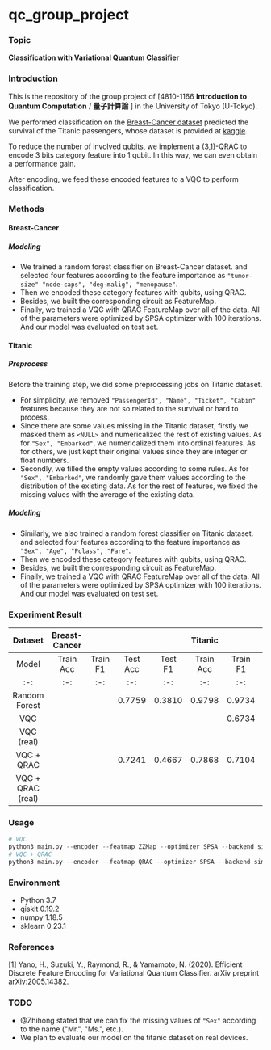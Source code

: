# qc_group_project
### Topic
**Classification with Variational Quantum Classifier**
### Introduction
This is the repository of the group project of \[4810-1166 **Introduction to Quantum Computation** / **量子計算論** \] in the University of Tokyo (U-Tokyo). 

We performed classification on the [Breast-Cancer dataset](https://archive.ics.uci.edu/ml/datasets/breast+cancer) 
predicted the survival of the Titanic passengers, whose dataset is provided at [kaggle](https://www.kaggle.com/c/titanic).

To reduce the number of involved qubits, 
we implement a (3,1)-QRAC to encode 3 bits category feature into 1 qubit.
In this way, we can even obtain a performance gain.

After encoding, we feed these encoded features to a VQC to perform classification.

### Methods
#### Breast-Cancer

##### Modeling
+ We trained a random forest classifier on Breast-Cancer dataset.
and selected four features according to the feature importance as `"tumor-size" "node-caps", "deg-malig", "menopause"`.
+ Then we encoded these category features with qubits, using QRAC.
+ Besides, we built the corresponding circuit as FeatureMap.
+ Finally, we trained a VQC with QRAC FeatureMap over all of the data. 
All of the parameters were optimized by SPSA optimizer with 100 iterations.
And our model was evaluated on test set. 

#### Titanic

##### Preprocess
Before the training step, we did some preprocessing jobs on Titanic dataset.
+ For simplicity, we removed `"PassengerId", "Name", "Ticket", "Cabin"` features 
because they are not so related to the survival or hard to process.
+ Since there are some values missing in the Titanic dataset, 
firstly we masked them as `<NULL>` and numericalized the rest of existing values.
As for `"Sex", "Embarked"`, we numericalized them into ordinal features.
As for others, we just kept their original values since they are integer or float numbers.
+ Secondly, we filled the empty values according to some rules.
As for `"Sex", "Embarked"`, we randomly gave them values according to the distribution of the existing data.
As for the rest of features, we fixed the missing values with the average of the existing data.

##### Modeling
+ Similarly, we also trained a random forest classifier on Titanic dataset.
and selected four features according to the feature importance as `"Sex", "Age", "Pclass", "Fare"`.
+ Then we encoded these category features with qubits, using QRAC.
+ Besides, we built the corresponding circuit as FeatureMap.
+ Finally, we trained a VQC with QRAC FeatureMap over all of the data. 
All of the parameters were optimized by SPSA optimizer with 100 iterations.
And our model was evaluated on test set. 

### Experiment Result
Dataset | Breast-Cancer | | | | Titanic | | | |
:-: | :-: | :-: | :-: | :-: | :-: | :-: | :-: | :-: |
Model | Train Acc | Train F1 | Test Acc | Test F1 | Train Acc | Train F1 | Test Acc | Test F1 | 
:-: | :-: | :-: | :-: | :-: | :-: | :-: | :-: | :-: |
Random Forest       | | | 0.7759 | 0.3810 | 0.9798 | 0.9734 | 0.7344 | |
VQC                 | | | | | | 0.6734 | 0.5727 | 0.6292 | |
VQC (real)          | | | | | | | | |
VQC + QRAC          | | | 0.7241 | 0.4667 | 0.7868 | 0.7104 | 0.7656 | |
VQC + QRAC (real)   | | | | | | | | |

### Usage
```python
# VQC
python3 main.py --encoder --featmap ZZMap --optimizer SPSA --backend simulator --dataset titanic
# VQC + QRAC
python3 main.py --encoder --featmap QRAC --optimizer SPSA --backend simulator --dataset titanic
```

### Environment
+ Python 3.7
+ qiskit 0.19.2
+ numpy 1.18.5
+ sklearn 0.23.1

### References
\[1\] Yano, H., Suzuki, Y., Raymond, R., & Yamamoto, N. (2020). Efficient Discrete Feature Encoding for Variational Quantum Classifier. arXiv preprint arXiv:2005.14382.

### TODO
+ @Zhihong stated that we can fix the missing values of `"Sex"` according to the name ("Mr.", "Ms.", etc.).
+ We plan to evaluate our model on the titanic dataset on real devices.





